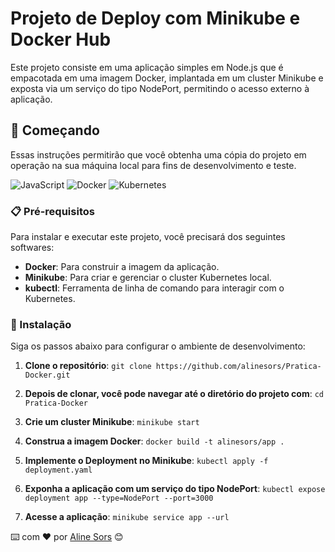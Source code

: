 # Projeto de Deploy com Minikube e Docker Hub

Este projeto consiste em uma aplicação simples em Node.js que é empacotada em uma imagem Docker, implantada em um cluster Minikube e exposta via um serviço do tipo NodePort, permitindo o acesso externo à aplicação.

## 🚀 Começando

Essas instruções permitirão que você obtenha uma cópia do projeto em operação na sua máquina local para fins de desenvolvimento e teste.

![JavaScript](https://img.shields.io/badge/JavaScript-F7DF1E?style=for-the-badge&logo=javascript&logoColor=black)
![Docker](https://img.shields.io/badge/docker-257bd6?style=for-the-badge&logo=docker&logoColor=white)
![Kubernetes](https://img.shields.io/badge/Kubernetes-326CE5?style=for-the-badge&logo=Kubernetes&logoColor=white)

### 📋 Pré-requisitos

Para instalar e executar este projeto, você precisará dos seguintes softwares:

- **Docker**: Para construir a imagem da aplicação.
- **Minikube**: Para criar e gerenciar o cluster Kubernetes local.
- **kubectl**: Ferramenta de linha de comando para interagir com o Kubernetes.

### 🔧 Instalação

Siga os passos abaixo para configurar o ambiente de desenvolvimento:

1. **Clone o repositório**:
```git clone https://github.com/alinesors/Pratica-Docker.git```

2. **Depois de clonar, você pode navegar até o diretório do projeto com**:
```cd Pratica-Docker```

3. **Crie um cluster Minikube**:
```minikube start```

5. **Construa a imagem Docker**:
```docker build -t alinesors/app .```

7. **Implemente o Deployment no Minikube**:
```kubectl apply -f deployment.yaml```

8. **Exponha a aplicação com um serviço do tipo NodePort**:
```kubectl expose deployment app --type=NodePort --port=3000```

9. **Acesse a aplicação**:
```minikube service app --url```

⌨️ com ❤️ por [Aline Sors](https://github.com/alinesors) 😊
